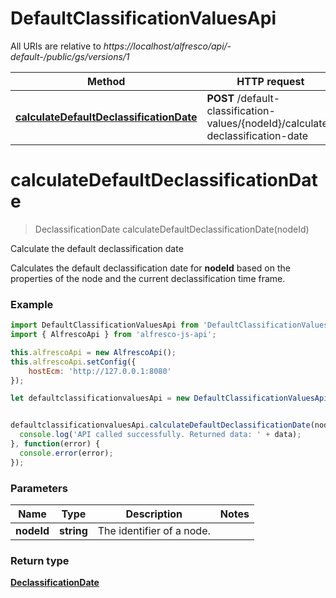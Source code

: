 # DefaultClassificationValuesApi

All URIs are relative to *https://localhost/alfresco/api/-default-/public/gs/versions/1*

Method | HTTP request | Description
------------- | ------------- | -------------
[**calculateDefaultDeclassificationDate**](DefaultClassificationValuesApi.md#calculateDefaultDeclassificationDate) | **POST** /default-classification-values/{nodeId}/calculate-declassification-date | Calculate the default declassification date


<a name="calculateDefaultDeclassificationDate"></a>
# **calculateDefaultDeclassificationDate**
> DeclassificationDate calculateDefaultDeclassificationDate(nodeId)

Calculate the default declassification date

Calculates the default declassification date for **nodeId** based on the properties of the node and the current declassification time frame.

### Example
```javascript
import DefaultClassificationValuesApi from 'DefaultClassificationValuesApi';
import { AlfrescoApi } from 'alfresco-js-api';

this.alfrescoApi = new AlfrescoApi();
this.alfrescoApi.setConfig({
    hostEcm: 'http://127.0.0.1:8080'
});

let defaultclassificationvaluesApi = new DefaultClassificationValuesApi(this.alfrescoApi);


defaultclassificationvaluesApi.calculateDefaultDeclassificationDate(nodeId).then((data) => {
  console.log('API called successfully. Returned data: ' + data);
}, function(error) {
  console.error(error);
});

```

### Parameters

Name | Type | Description  | Notes
------------- | ------------- | ------------- | -------------
 **nodeId** | **string**| The identifier of a node. | 

### Return type

[**DeclassificationDate**](DeclassificationDate.md)

